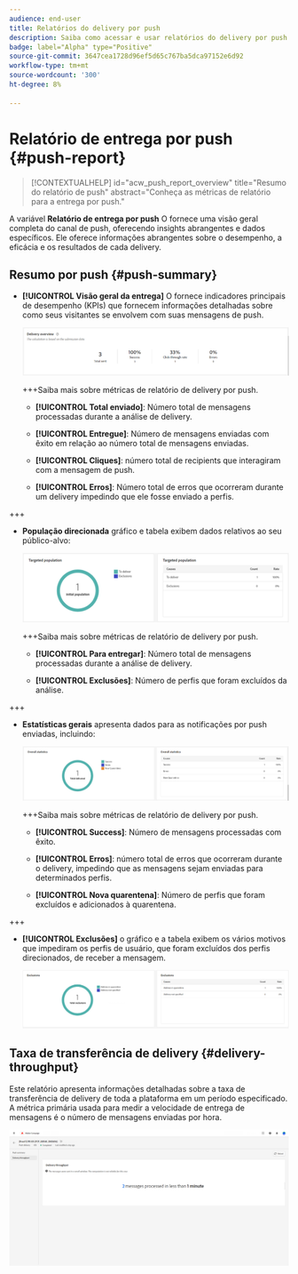 ```yaml
---
audience: end-user
title: Relatórios do delivery por push
description: Saiba como acessar e usar relatórios do delivery por push
badge: label="Alpha" type="Positive"
source-git-commit: 3647cea1728d96ef5d65c767ba5dca97152e6d92
workflow-type: tm+mt
source-wordcount: '300'
ht-degree: 8%

---
```


# Relatório de entrega por push {#push-report}

>[!CONTEXTUALHELP]
>id="acw_push_report_overview"
>title="Resumo do relatório de push"
>abstract="Conheça as métricas de relatório para a entrega por push."

A variável **Relatório de entrega por push** O fornece uma visão geral completa do canal de push, oferecendo insights abrangentes e dados específicos. Ele oferece informações abrangentes sobre o desempenho, a eficácia e os resultados de cada delivery.

## Resumo por push {#push-summary}

* **[!UICONTROL Visão geral da entrega]** O fornece indicadores principais de desempenho (KPIs) que fornecem informações detalhadas sobre como seus visitantes se envolvem com suas mensagens de push.

  ![](assets/reporting_push_3.png)

  +++Saiba mais sobre métricas de relatório de delivery por push.

   * **[!UICONTROL Total enviado]**: Número total de mensagens processadas durante a análise de delivery.

   * **[!UICONTROL Entregue]**: Número de mensagens enviadas com êxito em relação ao número total de mensagens enviadas.

   * **[!UICONTROL Cliques]**: número total de recipients que interagiram com a mensagem de push.

   * **[!UICONTROL Erros]**: Número total de erros que ocorreram durante um delivery impedindo que ele fosse enviado a perfis.

+++

* **População direcionada** gráfico e tabela exibem dados relativos ao seu público-alvo:

  ![](assets/reporting_push_4.png)

  +++Saiba mais sobre métricas de relatório de delivery por push.

   * **[!UICONTROL Para entregar]**: Número total de mensagens processadas durante a análise de delivery.

   * **[!UICONTROL Exclusões]**: Número de perfis que foram excluídos da análise.

+++

* **Estatísticas gerais** apresenta dados para as notificações por push enviadas, incluindo:

  ![](assets/reporting_push_5.png)

  +++Saiba mais sobre métricas de relatório de delivery por push.

   * **[!UICONTROL Success]**: Número de mensagens processadas com êxito.

   * **[!UICONTROL Erros]**: número total de erros que ocorreram durante o delivery, impedindo que as mensagens sejam enviadas para determinados perfis.

   * **[!UICONTROL Nova quarentena]**: Número de perfis que foram excluídos e adicionados à quarentena.

+++

* **[!UICONTROL Exclusões]** o gráfico e a tabela exibem os vários motivos que impediram os perfis de usuário, que foram excluídos dos perfis direcionados, de receber a mensagem.

  ![](assets/reporting_push_6.png)

## Taxa de transferência de delivery {#delivery-throughput}

Este relatório apresenta informações detalhadas sobre a taxa de transferência de delivery de toda a plataforma em um período especificado. A métrica primária usada para medir a velocidade de entrega de mensagens é o número de mensagens enviadas por hora.

![](assets/reporting_push_2.png)
